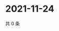# 2021-11-24

共 0 条

<!-- BEGIN WEIBO -->
<!-- 最后更新时间 Wed Nov 24 2021 11:09:09 GMT+0800 (China Standard Time) -->

<!-- END WEIBO -->
